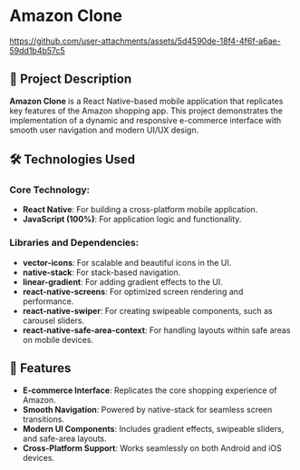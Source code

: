 # Amazon Clone
https://github.com/user-attachments/assets/5d4590de-18f4-4f6f-a6ae-59dd1b4b57c5

## 📖 Project Description

**Amazon Clone** is a React Native-based mobile application that replicates key features of the Amazon shopping app. This project demonstrates the implementation of a dynamic and responsive e-commerce interface with smooth user navigation and modern UI/UX design.

## 🛠️ Technologies Used

### Core Technology:
- **React Native**: For building a cross-platform mobile application.
- **JavaScript (100%)**: For application logic and functionality.

### Libraries and Dependencies:
- **vector-icons**: For scalable and beautiful icons in the UI.
- **native-stack**: For stack-based navigation.
- **linear-gradient**: For adding gradient effects to the UI.
- **react-native-screens**: For optimized screen rendering and performance.
- **react-native-swiper**: For creating swipeable components, such as carousel sliders.
- **react-native-safe-area-context**: For handling layouts within safe areas on mobile devices.

## 🌟 Features

- **E-commerce Interface**: Replicates the core shopping experience of Amazon.
- **Smooth Navigation**: Powered by native-stack for seamless screen transitions.
- **Modern UI Components**: Includes gradient effects, swipeable sliders, and safe-area layouts.
- **Cross-Platform Support**: Works seamlessly on both Android and iOS devices.










